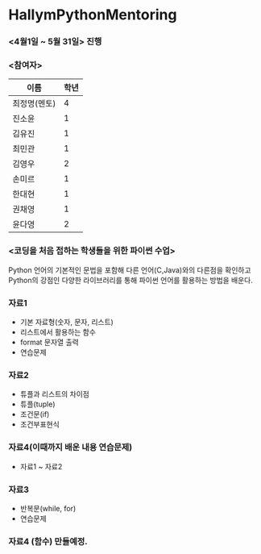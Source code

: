 # HallymPythonMentoring
### <4월1일 ~ 5월 31일> 진행  

### <참여자>
이름| 학년|
---|---|
최정명(멘토)|4|
진소윤|1
김유진|1
최민관|1
김영우|2
손미르|1
한대현|1
권채영|1
윤다영|2

### <코딩을 처음 접하는 학생들을 위한 파이썬 수업>
Python 언어의 기본적인 문법을 포함해 다른 언어(C,Java)와의 다른점을 확인하고 Python의 강점인 다양한 라이브러리를 통해 파이썬 언어를 활용하는 방법을 배운다.


### 자료1
- 기본 자료형(숫자, 문자, 리스트)
- 리스트에서 활용하는 함수
- format 문자열 출력
- 연습문제

### 자료2
- 튜플과 리스트의 차이점
- 튜플(tuple)
- 조건문(if)
- 조건부표현식

### 자료4(이때까지 배운 내용 연습문제)
- 자료1 ~ 자료2

### 자료3
- 반복문(while, for)
- 연습문제

### 자료4 (함수) 만들예정.


